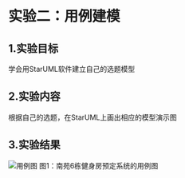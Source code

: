 # 实验二：用例建模

## 1.实验目标

   学会用StarUML软件建立自己的选题模型
   
## 2.实验内容
   
   根据自己的选题，在StarUML上画出相应的模型演示图
   
## 3.实验结果

![用例图](./lab2_UseCsaeDiagram1.jpg)
图1：南苑6栋健身房预定系统的用例图

